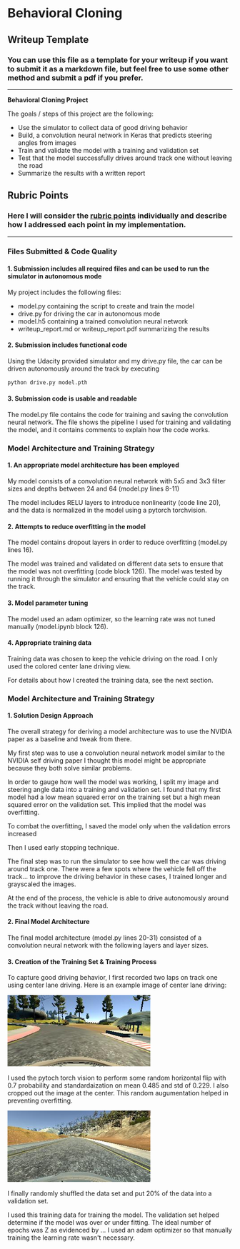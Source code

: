 # **Behavioral Cloning** 

## Writeup Template

### You can use this file as a template for your writeup if you want to submit it as a markdown file, but feel free to use some other method and submit a pdf if you prefer.

---

**Behavioral Cloning Project**

The goals / steps of this project are the following:
* Use the simulator to collect data of good driving behavior
* Build, a convolution neural network in Keras that predicts steering angles from images
* Train and validate the model with a training and validation set
* Test that the model successfully drives around track one without leaving the road
* Summarize the results with a written report


[//]: # (Image References)

[image1]: ./examples/placeholder.png "Model Visualization"
[image2]: ./examples/center.jpg "Center Driving"
[image3]: ./examples/processed.jpg "Recovery Image"

## Rubric Points
### Here I will consider the [rubric points](https://review.udacity.com/#!/rubrics/432/view) individually and describe how I addressed each point in my implementation.  

---
### Files Submitted & Code Quality

#### 1. Submission includes all required files and can be used to run the simulator in autonomous mode

My project includes the following files:
* model.py containing the script to create and train the model
* drive.py for driving the car in autonomous mode
* model.h5 containing a trained convolution neural network 
* writeup_report.md or writeup_report.pdf summarizing the results

#### 2. Submission includes functional code
Using the Udacity provided simulator and my drive.py file, the car can be driven autonomously around the track by executing 
```sh
python drive.py model.pth
```

#### 3. Submission code is usable and readable

The model.py file contains the code for training and saving the convolution neural network. The file shows the pipeline I used for training and validating the model, and it contains comments to explain how the code works.

### Model Architecture and Training Strategy

#### 1. An appropriate model architecture has been employed

My model consists of a convolution neural network with 5x5 and 3x3 filter sizes and depths between 24 and 64 (model.py lines 8-11) 

The model includes RELU layers to introduce nonlinearity (code line 20), and the data is normalized in the model using a pytorch torchvision. 

#### 2. Attempts to reduce overfitting in the model

The model contains dropout layers in order to reduce overfitting (model.py lines 16). 

The model was trained and validated on different data sets to ensure that the model was not overfitting (code block 126). The model was tested by running it through the simulator and ensuring that the vehicle could stay on the track.

#### 3. Model parameter tuning

The model used an adam optimizer, so the learning rate was not tuned manually (model.ipynb block 126).

#### 4. Appropriate training data

Training data was chosen to keep the vehicle driving on the road. I only used the colored center lane driving view.

For details about how I created the training data, see the next section. 

### Model Architecture and Training Strategy

#### 1. Solution Design Approach

The overall strategy for deriving a model architecture was to use the NVIDIA paper as a baseline and tweak from there.

My first step was to use a convolution neural network model similar to the NVIDIA self driving paper I thought this model might be appropriate because they both solve similar problems.

In order to gauge how well the model was working, I split my image and steering angle data into a training and validation set. I found that my first model had a low mean squared error on the training set but a high mean squared error on the validation set. This implied that the model was overfitting. 

To combat the overfitting, I saved the model only when the validation errors increased

Then I used early stopping technique.

The final step was to run the simulator to see how well the car was driving around track one. There were a few spots where the vehicle fell off the track... to improve the driving behavior in these cases, I trained longer and grayscaled the images.

At the end of the process, the vehicle is able to drive autonomously around the track without leaving the road.

#### 2. Final Model Architecture

The final model architecture (model.py lines 20-31) consisted of a convolution neural network with the following layers and layer sizes.

#### 3. Creation of the Training Set & Training Process

To capture good driving behavior, I first recorded two laps on track one using center lane driving. Here is an example image of center lane driving:

![alt text][image2]

 I used the pytoch torch vision to perform some random horizontal flip with 0.7 probability and standardaization on mean 0.485 and std of 0.229.  I also cropped out the image at the center. This random augumentation helped in preventing overfitting.

![alt text][image3]



I finally randomly shuffled the data set and put 20% of the data into a validation set. 

I used this training data for training the model. The validation set helped determine if the model was over or under fitting. The ideal number of epochs was Z as evidenced by ... I used an adam optimizer so that manually training the learning rate wasn't necessary.

